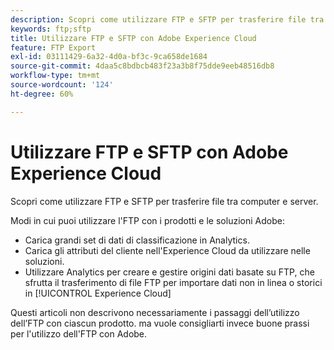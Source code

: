 ```yaml
---
description: Scopri come utilizzare FTP e SFTP per trasferire file tra computer e server.
keywords: ftp;sftp
title: Utilizzare FTP e SFTP con Adobe Experience Cloud
feature: FTP Export
exl-id: 03111429-6a32-4d0a-bf3c-9ca658de1684
source-git-commit: 4daa5c8bdbcb483f23a3b8f75dde9eeb48516db8
workflow-type: tm+mt
source-wordcount: '124'
ht-degree: 60%

---
```


# Utilizzare FTP e SFTP con Adobe Experience Cloud

Scopri come utilizzare FTP e SFTP per trasferire file tra computer e server.

Modi in cui puoi utilizzare l&#39;FTP con i prodotti e le soluzioni Adobe:

* Carica grandi set di dati di classificazione in Analytics.
* Carica gli attributi del cliente nell&#39;Experience Cloud da utilizzare nelle soluzioni.
* Utilizzare Analytics per creare e gestire origini dati basate su FTP, che sfrutta il trasferimento di file FTP per importare dati non in linea o storici in [!UICONTROL Experience Cloud]

Questi articoli non descrivono necessariamente i passaggi dell’utilizzo dell’FTP con ciascun prodotto. ma vuole consigliarti invece buone prassi per l&#39;utilizzo dell&#39;FTP con Adobe.
